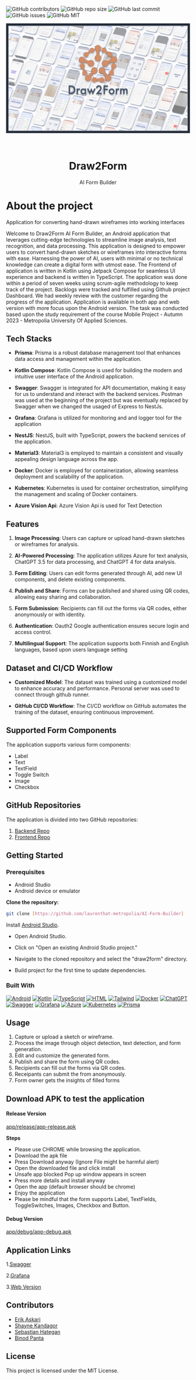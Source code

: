 ![GitHub contributors](https://img.shields.io/github/contributors/laurenthat-metropolia/AI-Form-Builder)
![GitHub repo size](https://img.shields.io/github/repo-size/laurenthat-metropolia/AI-Form-Builder?style=flat-square)
![GitHub last commit](https://img.shields.io/github/last-commit/laurenthat-metropolia/AI-Form-Builder?style=flat-square)
![GitHub issues](https://img.shields.io/github/issues/laurenthat-metropolia/AI-Form-Builder)
![GitHub MIT](https://img.shields.io/badge/license-MIT-blue)

![Web Application logo](https://github.com/laurenthat-metropolia/AI-Form-Builder/blob/main/screenshots/background_icon.jpg 'Logo Title Text')


<br />
<div align="center">
  <h1 align="center">Draw2Form</h1>
  <p align="center">
    AI Form Builder
  </p>
</div>

# About the project

Application for converting hand-drawn wireframes into working interfaces

Welcome to Draw2Form AI Form Builder, an Android application that leverages cutting-edge
technologies to streamline image analysis,
text recognition, and data processing. This application is designed to empower users to convert
hand-drawn sketches or
wireframes into interactive forms with ease. Harnessing the power of AI, users with minimal or no
technical
knowledge can create a digital form with utmost ease. The Frontend of application is written in
Kotlin using Jetpack Compose for seamless UI experience and backend is written in TypeScript.
The application was done within a period of seven weeks using scrum-agile methodology to keep track
of the project. Backlogs were tracked and fulfilled using Github project Dashboard. We had weekly
review with the customer regarding the progress of the application. Application is available in both
app and web version with more focus upon the Android version. The task was conducted based upon the
study requirement of the course Mobile Project - Autumn 2023 - Metropolia University Of Applied
Sciences.

## Tech Stacks

- **Prisma**: Prisma is a robust database management tool that enhances data access and management
  within the application.

- **Kotlin Compose**: Kotlin Compose is used for building the modern and intuitive user interface of
  the Android application.

- **Swagger**: Swagger is integrated for API documentation, making it easy for us to understand and
  interact with the backend services.
  Postman was used at the beginning of the project but was eventually replaced by Swagger when we
  changed the usaged of Express to NestJs.

- **Grafana**: Grafana is utilized for monitoring and and logger tool for the application

- **NestJS**: NestJS, built with TypeScript, powers the backend services of the application.

- **Material3**: Material3 is employed to maintain a consistent and visually appealing design
  language across the app.

- **Docker**: Docker is employed for containerization, allowing seamless deployment and scalability
  of the application.

- **Kubernetes**: Kubernetes is used for container orchestration, simplifying the management and
  scaling of Docker containers.

- **Azure Vision Api**: Azure Vision Api is used for Text Detection

## Features

1. **Image Processing**: Users can capture or upload hand-drawn sketches or wireframes for analysis.

2. **AI-Powered Processing**: The application utilizes Azure for text analysis, ChatGPT 3.5 for data
   processing, and ChatGPT 4 for data analysis.

3. **Form Editing**: Users can edit forms generated through AI, add new UI components, and delete
   existing components.

4. **Publish and Share**: Forms can be published and shared using QR codes, allowing easy sharing
   and collaboration.

5. **Form Submission**: Recipients can fill out the forms via QR codes, either anonymously or with
   identity.

6. **Authentication**: Oauth2 Google authentication ensures secure login and access control.

7. **Multilingual Support**: The application supports both Finnish and English languages, based upon
   users language setting

## Dataset and CI/CD Workflow

- **Customized Model**: The dataset was trained using a customized model to enhance accuracy and
  performance. Personal server was used to connect through github runner.

- **GitHub CI/CD Workflow**: The CI/CD workflow on GitHub automates the training of the dataset,
  ensuring continuous improvement.

## Supported Form Components

The application supports various form components:

- Label
- Text
- TextField
- Toggle Switch
- Image
- Checkbox

## GitHub Repositories

The application is divided into two GitHub repositories:

1. [Backend Repo](https://github.com/laurenthat-metropolia/AI-Form-Builder-LLM)
2. [Frontend Repo](https://github.com/laurenthat-metropolia/AI-Form-Builder)

## Getting Started

### Prerequisites

- Android Studio
- Android device or emulator

**Clone the repository:**

   ```bash
   git clone [https://github.com/laurenthat-metropolia/AI-Form-Builder]
  ```

Install [Android Studio](https://developer.android.com/studio?gclid=CjwKCAjw7p6aBhBiEiwA83fGuqT7KA7eHmM5sXJM80gm4mLInuaNEvH5dpfenPSQcvI90ZiLWcroRxoCN9oQAvD_BwE&gclsrc=aw.ds).

- Open Android Studio.

- Click on "Open an existing Android Studio project."

- Navigate to the cloned repository and select the "draw2form" directory.

- Build project for the first time to update dependencies.

### Built With

[![Android][Android.js]][Android-url]
[![Kotlin][Kotlin.js]][Kotlin-url]
[![TypeScript][TypeScript.js]][TypeScript-url]
[![HTML][HTML.js]][HTML-url]
[![Tailwind][Tailwind.js]][Tailwind-url]
[![Docker][Docker.js]][Docker-url]
[![ChatGPT][ChatGPT.js]][ChatGPT-url]
[![Swagger][Swagger.js]][Swagger-url]
[![Grafana][Grafana.js]][Grafana-url]
[![Azure][Azure.js]][Azure-url]
[![Kubernetes][Kubernetes.js]][Kubernetes-url]
[![Prisma][Prisma.js]][Prisma-url]

## Usage

1. Capture or upload a sketch or wireframe.
2. Process the image through object detection, text detection, and form generation.
3. Edit and customize the generated form.
4. Publish and share the form using QR codes.
5. Recipients can fill out the forms via QR codes.
6. Receipants can submit the from anonymously.
7. Form owner gets the insights of filled forms

## Download APK to test the application

#### Release Version

[app/release/app-release.apk](https://github.com/laurenthat-metropolia/AI-Form-Builder/tree/main/app/release)

**Steps**
-  Please use CHROME while browsing the application.
-  Download the apk file
- Press Download anyway (Ignore File might be harmful alert)
- Open the downloaded file and click install
- Unsafe app blocked Pop up window appears in screen
- Press more details and install anyway
- Open the app (default browser should be chrome)
- Enjoy the application
- Please be mindful that the form supports Label, TextFields, ToggleSwitches, Images, Checkbox and Button.


#### Debug Version

[app/debug/app-debug.apk](https://github.com/laurenthat-metropolia/AI-Form-Builder/tree/main/app/debug)

## Application Links

1.[Swagger](https://draw2form.ericaskari.com/api/docs#/)

2.[Grafana](https://logs.ericaskari.com/d/xXpdonSIz/sbma?orgId=1&refresh=5s)

3.[Web Version](https://draw2form.ericaskari.com/)

## Contributors

- [Erik Askari](https://github.com/ericaskari)
- [Shayne Kandagor](https://github.com/shaykandagor)
- [Sebastian Hategan](https://github.com/laurenthat)
- [Binod Panta](https://github.com/frozenfi)

## License

This project is licensed under the MIT License.


[Android.js]: https://img.shields.io/badge/Android-3DDC84?style=for-the-badge&logo=android&logoColor=white

[Android-url]: https://www.android.com

[Kotlin.js]: https://img.shields.io/badge/Kotlin-0095D5?&style=for-the-badge&logo=kotlin&logoColor=white

[Kotlin-url]: https://kotlinlang.org

[TypeScript.js]: https://img.shields.io/badge/TypeScript-007ACC?style=for-the-badge&logo=typescript&logoColor=white

[TypeScript-url]: https://www.typescriptlang.org

[HTML.js]: https://img.shields.io/badge/HTML5-E34F26?style=for-the-badge&logo=html5&logoColor=white

[HTML-url]: https://html.com

[Tailwind.js]: https://img.shields.io/badge/Tailwind_CSS-38B2AC?style=for-the-badge&logo=tailwind-css&logoColor=white

[Tailwind-url]: https://tailwindcss.com

[Docker.js]: https://img.shields.io/badge/docker-%230db7ed.svg?style=for-the-badge&logo=docker&logoColor=white

[Docker-url]: https://www.docker.com

[ChatGPT.js]: https://img.shields.io/badge/chatGPT-74aa9c?style=for-the-badge&logo=openai&logoColor=white

[ChatGPT-url]: https://chat.openai.com

[Swagger.js]: https://img.shields.io/badge/-Swagger-%23Clojure?style=for-the-badge&logo=swagger&logoColor=white

[Swagger-url]: https://swagger.io

[Grafana.js]: https://img.shields.io/badge/grafana-%23F46800.svg?style=for-the-badge&logo=grafana&logoColor=white

[Grafana-url]: https://grafana.com

[Azure.js]: https://img.shields.io/badge/azure-%230072C6.svg?style=for-the-badge&logo=microsoftazure&logoColor=white

[Azure-url]: https://azure.microsoft.com/en-gb/free/ai-services/search/?ef_id=_k_Cj0KCQiA4NWrBhD-ARIsAFCKwWsHx36cPwy5roWz1SiiLjw-bdh7x_goin58mrJowpGjo_vcNFG2Br4aAmrTEALw_wcB_k_&OCID=AIDcmmftanc7uz_SEM__k_Cj0KCQiA4NWrBhD-ARIsAFCKwWsHx36cPwy5roWz1SiiLjw-bdh7x_goin58mrJowpGjo_vcNFG2Br4aAmrTEALw_wcB_k_&gad_source=1&gclid=Cj0KCQiA4NWrBhD-ARIsAFCKwWsHx36cPwy5roWz1SiiLjw-bdh7x_goin58mrJowpGjo_vcNFG2Br4aAmrTEALw_wcB

[Kubernetes.js]: https://img.shields.io/badge/kubernetes-%23326ce5.svg?style=for-the-badge&logo=kubernetes&logoColor=white

[Kubernetes-url]: https://kubernetes.io

[Prisma.js]: https://img.shields.io/badge/Prisma-3982CE?style=for-the-badge&logo=Prisma&logoColor=white

[Prisma-url]: https://www.prisma.io

